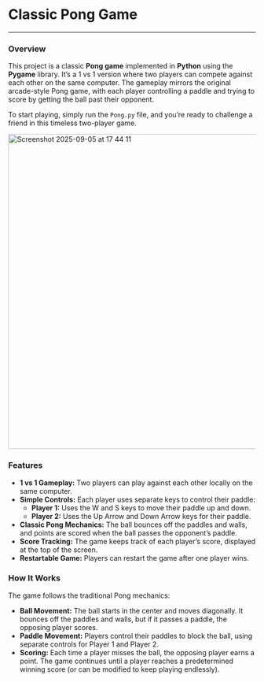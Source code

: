 # Classic Pong Game
---
### Overview

This project is a classic **Pong game** implemented in **Python** using the **Pygame** library. It’s a 1 vs 1 version where two players can compete against each other on the same computer. The gameplay mirrors the original arcade-style Pong game, with each player controlling a paddle and trying to score by getting the ball past their opponent.

To start playing, simply run the ```Pong.py``` file, and you’re ready to challenge a friend in this timeless two-player game.


<img width="812" height="640" alt="Screenshot 2025-09-05 at 17 44 11" src="https://github.com/user-attachments/assets/bc284174-05d8-4674-bf44-6557546b6ede" />

### Features

- **1 vs 1 Gameplay:** Two players can play against each other locally on the same computer.
- **Simple Controls:** Each player uses separate keys to control their paddle:
  - **Player 1:** Uses the W and S keys to move their paddle up and down.
  - **Player 2:** Uses the Up Arrow and Down Arrow keys for their paddle.
- **Classic Pong Mechanics:** The ball bounces off the paddles and walls, and points are scored when the ball passes the opponent’s paddle.
- **Score Tracking:** The game keeps track of each player’s score, displayed at the top of the screen.
- **Restartable Game:** Players can restart the game after one player wins.

### How It Works

The game follows the traditional Pong mechanics:

- **Ball Movement:** The ball starts in the center and moves diagonally. It bounces off the paddles and walls, but if it passes a paddle, the opposing player scores.
- **Paddle Movement:** Players control their paddles to block the ball, using separate controls for Player 1 and Player 2.
- **Scoring:** Each time a player misses the ball, the opposing player earns a point. The game continues until a player reaches a predetermined winning score (or can be modified to keep playing endlessly).

